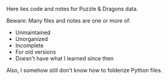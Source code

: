 Here lies code and notes for Puzzle & Dragons data.

Beware: Many files and notes are one or more of:
- Unmaintained
- Unorganized
- Incomplete
- For old versions
- Doesn't have what I learned since then

Also, I somehow still don't know how to folderize Python files.
